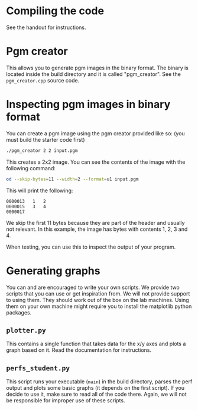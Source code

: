 # Compiling the code

See the handout for instructions.

# Pgm creator

This allows you to generate pgm images in the binary format. The binary is
located inside the build directory and it is called "pgm_creator". See the
`pgm_creator.cpp` source code.

# Inspecting pgm images in binary format

You can create a pgm image using the pgm creator provided like so:
(you must build the starter code first)

```sh
./pgm_creator 2 2 input.pgm
```

This creates a 2x2 image. You can see the contents of the image with the
following command:

```sh
od --skip-bytes=11 --width=2 --format=u1 input.pgm
```

This will print the following:

```
0000013   1   2
0000015   3   4
0000017
```

We skip the first 11 bytes because they are part of the header and usually not
relevant. In this example, the image has bytes with contents 1, 2, 3 and 4.

When testing, you can use this to inspect the output of your program.


# Generating graphs

You can and are encouraged to write your own scripts. We provide two scripts
that you can use or get inspiration from. We will not provide support to using
them. They should work out of the box on the lab machines. Using them on your
own machine might require you to install the matplotlib python packages.

## `plotter.py`

This contains a single function that takes data for the x/y axes and plots a graph
based on it. Read the documentation for instructions.

## `perfs_student.py`

This script runs your executable (`main`) in the build directory, parses the
perf output and plots some basic graphs (it depends on the first script). If
you decide to use it, make sure to read all of the code there. Again, we will
not be responsible for improper use of these scripts.

